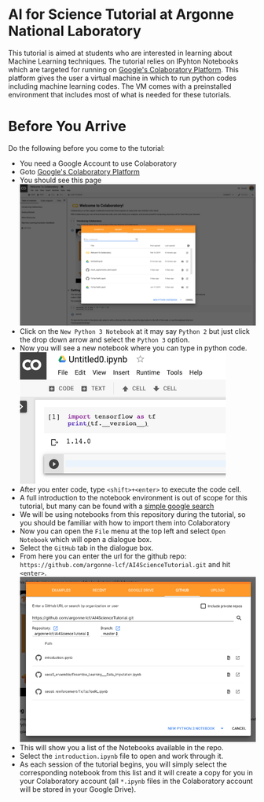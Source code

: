 # AI for Science Tutorial at Argonne National Laboratory

This tutorial is aimed at students who are interested in learning about Machine Learning techniques. The tutorial relies on IPyhton Notebooks which are targeted for running on [Google's Colaboratory Platform](https://colab.research.google.com). This platform gives the user a virtual machine in which to run python codes including machine learning codes. The VM comes with a preinstalled environment that includes most of what is needed for these tutorials.

# Before You Arrive

Do the following before you come to the tutorial:
*  You need a Google Account to use Colaboratory
*  Goto [Google's Colaboratory Platform](https://colab.research.google.com) 
*  You should see this page
![start_page](README_imgs/colab_start_page.png)
*  Click on the `New Python 3 Notebook` at it may say `Python 2` but just click the drop down arrow and select the `Python 3` option.
*  Now you will see a new notebook where you can type in python code.
![clean_page](README_imgs/colab_clean_page.png)
*  After you enter code, type `<shift>+<enter>` to execute the code cell.
*  A full introduction to the notebook environment is out of scope for this tutorial, but many can be found with a [simple google search](https://www.google.com/search?q=jupyter+notebook+tutorial)
*  We will be using notebooks from this repository during the tutorial, so  you should be familiar with how to import them into Colaboratory
*  Now you can open the `File` menu at the top left and select `Open Notebook` which will open a dialogue box.
*  Select the `GitHub` tab in the dialogue box.
*  From here you can enter the url for the github repo: `https://github.com/argonne-lcf/AI4ScienceTutorial.git` and hit `<enter>`. 
![open_github](README_imgs/colab_open_github.png)
*  This will show you a list of the Notebooks available in the repo.
*  Select the `introduction.ipynb` file to open and work through it.
*  As each session of the tutorial begins, you will simply select the corresponding notebook from this list and it will create a copy for you in your Colaboratory account (all `*.ipynb` files in the Colaboratory account will be stored in your Google Drive).
